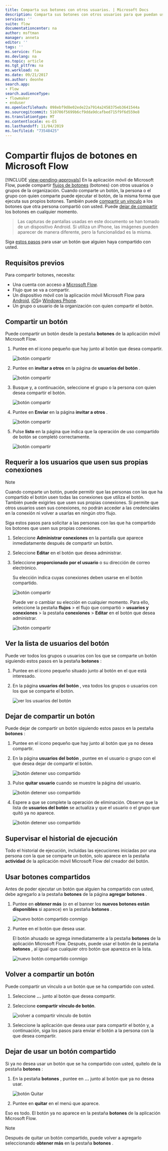 ```yaml
---
title: Comparta sus botones con otros usuarios. | Microsoft Docs
description: Comparta sus botones con otros usuarios para que puedan usar los botones y ahorrar tiempo.
services: ''
suite: flow
documentationcenter: na
author: msftman
manager: anneta
editor: ''
tags: ''
ms.service: flow
ms.devlang: na
ms.topic: article
ms.tgt_pltfrm: na
ms.workload: na
ms.date: 09/21/2017
ms.author: deonhe
search.app:
- Flow
search.audienceType:
- flowmaker
- enduser
ms.openlocfilehash: 098ebf9d8e02ede22a7914a2458375eb3641544a
ms.sourcegitcommit: 510706f5699b6cf9dda9dcafbed715f9f6d559e8
ms.translationtype: MT
ms.contentlocale: es-ES
ms.lasthandoff: 11/04/2019
ms.locfileid: "73548425"
---
```

# <a name="share-button-flows-in-microsoft-flow"></a>Compartir flujos de botones en Microsoft Flow
[!INCLUDE [view-pending-approvals](includes/cc-rebrand.md)]
En la aplicación móvil de Microsoft Flow, puede compartir [flujos de botones](introduction-to-button-flows.md) (botones) con otros usuarios o grupos de la organización. Cuando comparte un botón, la persona o el grupo con quien comparte puede ejecutar el botón, de la misma forma que ejecuta sus propios botones. También puede [compartir un vínculo](share-buttons.md#re-share-a-button) a los botones que otra persona compartió con usted. Puede [dejar de compartir](share-buttons.md#stop-sharing-a-button) los botones en cualquier momento.

> Las capturas de pantallas usadas en este documento se han tomado de un dispositivo Android. Si utiliza un iPhone, las imágenes pueden aparecer de manera diferente, pero la funcionalidad es la misma.
> 
> 

Siga [estos pasos](share-buttons.md#use-shared-buttons) para usar un botón que alguien haya compartido con usted.

## <a name="prerequisites"></a>Requisitos previos
Para compartir botones, necesita:

* Una cuenta con acceso a [Microsoft Flow](https://flow.microsoft.com).
* Flujo que se va a compartir.
* Un dispositivo móvil con la aplicación móvil Microsoft Flow para [Android](https://aka.ms/flowmobiledocsandroid), [iOS](https://aka.ms/flowmobiledocsios)o [Windows Phone](https://aka.ms/flowmobilewindows).
* Un grupo o usuario de la organización con quien compartir el botón.

## <a name="share-a-button"></a>Compartir un botón
Puede compartir un botón desde la pestaña **botones** de la aplicación móvil Microsoft Flow.

1. Puntee en el icono pequeño que hay junto al botón que desea compartir.
   
    ![botón compartir](./media/share-buttons/share-button-flows-buttons-tab.png)
2. Puntee en **invitar a otros** en la página de **usuarios del botón** .
   
    ![botón compartir](./media/share-buttons/share-button-flows-button-users.png)
3. Busque y, a continuación, seleccione el grupo o la persona con quien desea compartir el botón.
   
    ![botón compartir](./media/share-buttons/share-button-flows-invite-others-select.png)
4. Puntee en **Enviar** en la página **invitar a otros** .
   
    ![botón compartir](./media/share-buttons/share-button-flows-invite-others-send.png)
5. Pulse **listo** en la página que indica que la operación de uso compartido de botón se completó correctamente.
   
    ![botón compartir](./media/share-buttons/share-button-flows-invite-others-done.png)

## <a name="require-users-to-use-their-own-connections"></a>Requerir a los usuarios que usen sus propias conexiones
> [!NOTE]
> Cuando comparte un botón, puede permitir que las personas con las que ha compartido el botón usen todas las conexiones que utiliza el botón. También puede exigirles que usen sus propias conexiones. Si permite que otros usuarios usen sus conexiones, no podrán acceder a las credenciales en la conexión ni volver a usarlas en ningún otro flujo.
> 
> 

Siga estos pasos para solicitar a las personas con las que ha compartido los botones que usen sus propias conexiones.

1. Seleccione **Administrar conexiones** en la pantalla que aparece inmediatamente después de compartir un botón.
2. Seleccione **Editar** en el botón que desea administrar.
3. Seleccione **proporcionado por el usuario** o su dirección de correo electrónico.
   
    Su elección indica cuyas conexiones deben usarse en el botón compartido.
   
    ![botón compartir](./media/share-buttons/share-button-select-connection-provided-by-user.png)
   
    Puede ver o cambiar su elección en cualquier momento. Para ello, seleccione la pestaña **flujos** > el flujo que compartió > **usuarios y conexiones** > la pestaña **conexiones** > **Editar** en el botón que desea administrar.
   
    ![botón compartir](./media/share-buttons/share-button-flows-conn-provided-by-user.png)

## <a name="view-the-list-of-button-users"></a>Ver la lista de usuarios del botón
Puede ver todos los grupos o usuarios con los que se comparte un botón siguiendo estos pasos en la pestaña **botones** :

1. Puntee en el icono pequeño situado junto al botón en el que está interesado.
2. En la página **usuarios del botón** , vea todos los grupos o usuarios con los que se comparte el botón.
   
    ![ver los usuarios del botón](./media/share-buttons/share-button-flows-button-users-list.png)

## <a name="stop-sharing-a-button"></a>Dejar de compartir un botón
Puede dejar de compartir un botón siguiendo estos pasos en la pestaña **botones** :

1. Puntee en el icono pequeño que hay junto al botón que ya no desea compartir.
2. En la página **usuarios del botón** , puntee en el usuario o grupo con el que desea dejar de compartir el botón.
   
    ![botón detener uso compartido](./media/share-buttons/share-button-flows-remove-user-list.png)
3. Pulse **quitar usuario** cuando se muestre la página del usuario.
   
    ![botón detener uso compartido](./media/share-buttons/share-button-flows-remove-user.png)
4. Espere a que se complete la operación de eliminación. Observe que la lista de **usuarios del botón** se actualiza y que el usuario o el grupo que quitó ya no aparece.
   
    ![botón detener uso compartido](./media/share-buttons/share-button-flows-remove-user-result.png)

## <a name="monitor-the-run-history"></a>Supervisar el historial de ejecución
Todo el historial de ejecución, incluidas las ejecuciones iniciadas por una persona con la que se comparte un botón, solo aparece en la pestaña **actividad** de la aplicación móvil Microsoft Flow del creador del botón.

## <a name="use-shared-buttons"></a>Usar botones compartidos
Antes de poder ejecutar un botón que alguien ha compartido con usted, debe agregarlo a la pestaña **botones** de la página **agregar botones** .

1. Puntee en **obtener más** (o en el banner los **nuevos botones están disponibles** si aparece) en la pestaña **botones** .
   
    ![nuevo botón compartido conmigo](./media/share-buttons/share-button-flows-banner.png)
2. Puntee en el botón que desea usar.
   
    El botón ahusado se agrega inmediatamente a la pestaña **botones** de la aplicación Microsoft Flow. Después, puede usar el botón de la pestaña **botones** , al igual que cualquier otro botón que aparezca en la lista.
   
    ![nuevo botón compartido conmigo](./media/share-buttons/share-button-flows-buttons-shared-with-me.png)

## <a name="re-share-a-button"></a>Volver a compartir un botón
Puede compartir un vínculo a un botón que se ha compartido con usted.

1. Seleccione **...** junto al botón que desea compartir.
2. Seleccione **compartir vínculo de botón**.
   
    ![volver a compartir vínculo de botón](./media/share-buttons/re-share-button.png)
3. Seleccione la aplicación que desea usar para compartir el botón y, a continuación, siga los pasos para enviar el botón a la persona con la que desea compartir.

## <a name="stop-using-a-shared-button"></a>Dejar de usar un botón compartido
Si ya no desea usar un botón que se ha compartido con usted, quítelo de la pestaña **botones** :

1. En la pestaña **botones** , puntee en **...** junto al botón que ya no desea usar.
   
    ![botón Quitar](./media/share-buttons/share-button-flows-added-shared-button.png)
2. Puntee en **quitar** en el menú que aparece.

Eso es todo. El botón ya no aparece en la pestaña **botones** de la aplicación Microsoft Flow.

> [!NOTE]
> Después de quitar un botón compartido, puede volver a agregarlo seleccionando **obtener más** en la pestaña **botones** .
> 
> 

